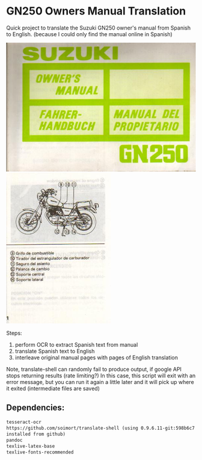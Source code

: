 # GN250 Owners Manual Translation
Quick project to translate the Suzuki GN250 owner's manual from Spanish to English.
(because I could only find the manual online in Spanish)

![GN 250 000.jpg](GN_250_000.jpg)![GN 250 003.jpg](GN_250_003.jpg)

Steps:
 1) perform OCR to extract Spanish text from manual
 2) translate Spanish text to English
 3) interleave original manual pages with pages of English translation

Note, translate-shell can randomly fail to produce output, if google API stops returning results (rate limiting?)
In this case, this script will exit with an error message, but you can run it again a little later and it will
pick up where it exited (intermediate files are saved)

## Dependencies:
```text
tesseract-ocr
https://github.com/soimort/translate-shell (using 0.9.6.11-git:598b6c7 installed from github)
pandoc
texlive-latex-base
texlive-fonts-recommended
```